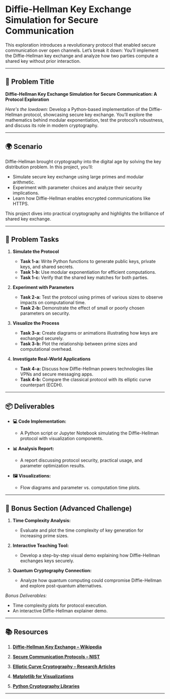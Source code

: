 # Diffie-Hellman Key Exchange Simulation for Secure Communication

This exploration introduces a revolutionary protocol that enabled secure communication over open channels. Let’s break it down: You’ll implement the Diffie-Hellman key exchange and analyze how two parties compute a shared key without prior interaction.

---

## 📝 Problem Title

**Diffie-Hellman Key Exchange Simulation for Secure Communication: A Protocol Exploration**

*Here's the lowdown:*
Develop a Python-based implementation of the Diffie-Hellman protocol, showcasing secure key exchange. You’ll explore the mathematics behind modular exponentiation, test the protocol’s robustness, and discuss its role in modern cryptography.

---

## 🌍 Scenario

Diffie-Hellman brought cryptography into the digital age by solving the key distribution problem. In this project, you’ll:
- Simulate secure key exchange using large primes and modular arithmetic.  
- Experiment with parameter choices and analyze their security implications.  
- Learn how Diffie-Hellman enables encrypted communications like HTTPS.

This project dives into practical cryptography and highlights the brilliance of shared key exchange.

---

## 🔧 Problem Tasks

1. **Simulate the Protocol**
   - **Task 1-a:** Write Python functions to generate public keys, private keys, and shared secrets.  
   - **Task 1-b:** Use modular exponentiation for efficient computations.  
   - **Task 1-c:** Verify that the shared key matches for both parties.

2. **Experiment with Parameters**
   - **Task 2-a:** Test the protocol using primes of various sizes to observe impacts on computational time.  
   - **Task 2-b:** Demonstrate the effect of small or poorly chosen parameters on security.

3. **Visualize the Process**
   - **Task 3-a:** Create diagrams or animations illustrating how keys are exchanged securely.  
   - **Task 3-b:** Plot the relationship between prime sizes and computational overhead.

4. **Investigate Real-World Applications**
   - **Task 4-a:** Discuss how Diffie-Hellman powers technologies like VPNs and secure messaging apps.  
   - **Task 4-b:** Compare the classical protocol with its elliptic curve counterpart (ECDH).

---

## 📦 Deliverables

- **💻 Code Implementation:**
  - A Python script or Jupyter Notebook simulating the Diffie-Hellman protocol with visualization components.

- **📊 Analysis Report:**
  - A report discussing protocol security, practical usage, and parameter optimization results.

- **🖼️ Visualizations:**
  - Flow diagrams and parameter vs. computation time plots.

---

## 🎁 Bonus Section (Advanced Challenge)

1. **Time Complexity Analysis:**
   - Evaluate and plot the time complexity of key generation for increasing prime sizes.

2. **Interactive Teaching Tool:**
   - Develop a step-by-step visual demo explaining how Diffie-Hellman exchanges keys securely.

3. **Quantum Cryptography Connection:**
   - Analyze how quantum computing could compromise Diffie-Hellman and explore post-quantum alternatives.

*Bonus Deliverables:*
- Time complexity plots for protocol execution.  
- An interactive Diffie-Hellman explainer demo.

---

## 📚 Resources

1. **[Diffie-Hellman Key Exchange – Wikipedia](https://en.wikipedia.org/wiki/Diffie%E2%80%93Hellman_key_exchange)**

2. **[Secure Communication Protocols – NIST](https://www.nist.gov/)**

3. **[Elliptic Curve Cryptography – Research Articles](https://www.sciencedirect.com/)**

4. **[Matplotlib for Visualizations](https://matplotlib.org/)**

5. **[Python Cryptography Libraries](https://cryptography.io/)**

---
